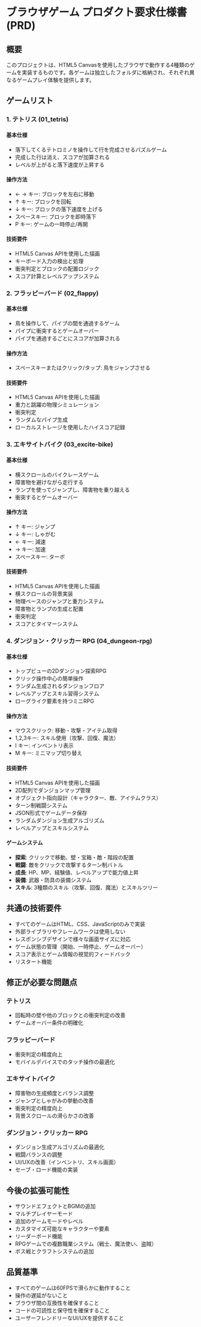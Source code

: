 # ブラウザゲーム プロダクト要求仕様書 (PRD)

## 概要
このプロジェクトは、HTML5 Canvasを使用したブラウザで動作する4種類のゲームを実装するものです。各ゲームは独立したフォルダに格納され、それぞれ異なるゲームプレイ体験を提供します。

## ゲームリスト

### 1. テトリス (01_tetris)
#### 基本仕様
- 落下してくるテトロミノを操作して行を完成させるパズルゲーム
- 完成した行は消え、スコアが加算される
- レベルが上がると落下速度が上昇する

#### 操作方法
- ← → キー: ブロックを左右に移動
- ↑ キー: ブロックを回転
- ↓ キー: ブロックの落下速度を上げる
- スペースキー: ブロックを即時落下
- P キー: ゲームの一時停止/再開

#### 技術要件
- HTML5 Canvas APIを使用した描画
- キーボード入力の検出と処理
- 衝突判定とブロックの配置ロジック
- スコア計算とレベルアップシステム

### 2. フラッピーバード (02_flappy)
#### 基本仕様
- 鳥を操作して、パイプの間を通過するゲーム
- パイプに衝突するとゲームオーバー
- パイプを通過するごとにスコアが加算される

#### 操作方法
- スペースキーまたはクリック/タップ: 鳥をジャンプさせる

#### 技術要件
- HTML5 Canvas APIを使用した描画
- 重力と跳躍の物理シミュレーション
- 衝突判定
- ランダムなパイプ生成
- ローカルストレージを使用したハイスコア記録

### 3. エキサイトバイク (03_excite-bike)
#### 基本仕様
- 横スクロールのバイクレースゲーム
- 障害物を避けながら走行する
- ランプを使ってジャンプし、障害物を乗り越える
- 衝突するとゲームオーバー

#### 操作方法
- ↑ キー: ジャンプ
- ↓ キー: しゃがむ
- ← キー: 減速
- → キー: 加速
- スペースキー: ターボ

#### 技術要件
- HTML5 Canvas APIを使用した描画
- 横スクロールの背景実装
- 物理ベースのジャンプと重力システム
- 障害物とランプの生成と配置
- 衝突判定
- スコアとタイマーシステム

### 4. ダンジョン・クリッカー RPG (04_dungeon-rpg)
#### 基本仕様
- トップビューの2Dダンジョン探索RPG
- クリック操作中心の簡単操作
- ランダム生成されるダンジョンフロア
- レベルアップとスキル習得システム
- ローグライク要素を持つミニRPG

#### 操作方法
- マウスクリック: 移動・攻撃・アイテム取得
- 1,2,3キー: スキル使用（攻撃、回復、魔法）
- I キー: インベントリ表示
- M キー: ミニマップ切り替え

#### 技術要件
- HTML5 Canvas APIを使用した描画
- 2D配列でダンジョンマップ管理
- オブジェクト指向設計（キャラクター、敵、アイテムクラス）
- ターン制戦闘システム
- JSON形式でゲームデータ保存
- ランダムダンジョン生成アルゴリズム
- レベルアップとスキルシステム

#### ゲームシステム
- **探索**: クリックで移動、壁・宝箱・敵・階段の配置
- **戦闘**: 敵をクリックで攻撃するターン制バトル
- **成長**: HP、MP、経験値、レベルアップで能力値上昇
- **装備**: 武器・防具の装備システム
- **スキル**: 3種類のスキル（攻撃、回復、魔法）とスキルツリー

## 共通の技術要件
- すべてのゲームはHTML、CSS、JavaScriptのみで実装
- 外部ライブラリやフレームワークは使用しない
- レスポンシブデザインで様々な画面サイズに対応
- ゲーム状態の管理（開始、一時停止、ゲームオーバー）
- スコア表示とゲーム情報の視覚的フィードバック
- リスタート機能

## 修正が必要な問題点
### テトリス
- 回転時の壁や他のブロックとの衝突判定の改善
- ゲームオーバー条件の明確化

### フラッピーバード
- 衝突判定の精度向上
- モバイルデバイスでのタッチ操作の最適化

### エキサイトバイク
- 障害物の生成頻度とバランス調整
- ジャンプとしゃがみの挙動の改善
- 衝突判定の精度向上
- 背景スクロールの滑らかさの改善

### ダンジョン・クリッカー RPG
- ダンジョン生成アルゴリズムの最適化
- 戦闘バランスの調整
- UI/UXの改善（インベントリ、スキル画面）
- セーブ・ロード機能の実装

## 今後の拡張可能性
- サウンドエフェクトとBGMの追加
- マルチプレイヤーモード
- 追加のゲームモードやレベル
- カスタマイズ可能なキャラクターや要素
- リーダーボード機能
- RPGゲームでの複数職業システム（戦士、魔法使い、盗賊）
- ボス戦とクラフトシステムの追加

## 品質基準
- すべてのゲームは60FPSで滑らかに動作すること
- 操作の遅延がないこと
- ブラウザ間の互換性を確保すること
- コードの可読性と保守性を確保すること
- ユーザーフレンドリーなUI/UXを提供すること
